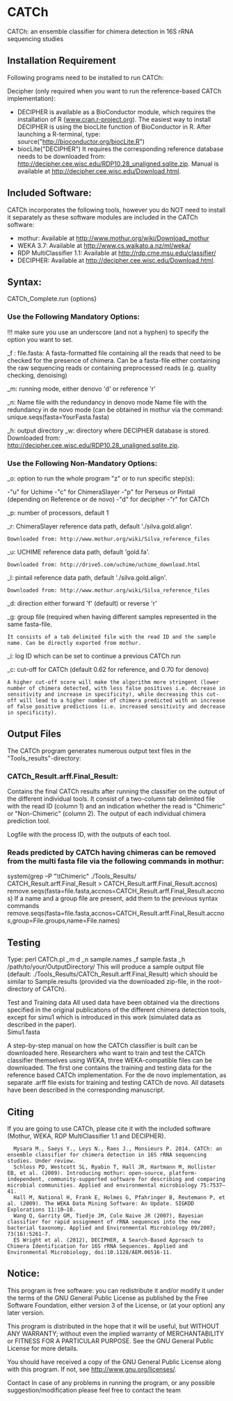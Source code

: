 #	CATCh

CATCh: an ensemble classifier for chimera detection in 16S rRNA sequencing studies


## Installation Requirement
Following programs need to be installed to run CATCh:

Decipher (only required when you want to run the reference-based CATCh implementation):
- DECIPHER is available as a BioConductor module, which requires the installation of R (www.cran.r-project.org). The easiest way to install DECIPHER is using the biocLite function of BioConductor in R. After launching a R-terminal, type: source("http://bioconductor.org/biocLite.R")
- biocLite("DECIPHER")
It requires the corresponding reference database needs to be downloaded from: http://decipher.cee.wisc.edu/RDP10.28_unaligned.sqlite.zip. Manual is available at http://decipher.cee.wisc.edu/Download.html.

## Included Software:
CATCh incorporates the following tools, however you do NOT need to install it separately as these software modules are included in the CATCh software:

- mothur: Available at http://www.mothur.org/wiki/Download_mothur
- WEKA 3.7: Available at http://www.cs.waikato.a.nz/ml/weka/
- RDP MultiClassifier 1.1: Available at http://rdp.cme.msu.edu/classifier/
- DECIPHER: Available at http://decipher.cee.wisc.edu/Download.html.

## Syntax:
CATCh_Complete.run {options}

### Use the Following Mandatory Options:

!!! make sure you use an underscore (and not a hyphen) to specify the option you want to set.

_f :	file.fasta: 
A fasta-formatted file containing all the reads that need to be checked for the presence of chimera. Can be a fasta-file either containing the raw sequencing reads or containing preprocessed reads (e.g. quality checking, denoising)

_m:	running mode, either denovo 'd' or reference 'r'

_n:	Name file with the redundancy in denovo mode
Name file with the redundancy in de novo mode (can be obtained in mothur via the command: unique.seqs(fasta=YourFasta.fasta)

_h:	output directory
_w:	directory where DECIPHER database is stored.
Downloaded from: http://decipher.cee.wisc.edu/RDP10.28_unaligned.sqlite.zip.


### Use the Following Non-Mandatory Options:

_o:	option to run the whole program "z" or to run specific step(s):

-"u" for Uchime
-"c" for ChimeraSlayer
-"p" for Perseus or Pintail (depending on Reference or de novo)
-"d" for decipher
-"r" for CATCh

_p:	number of processors, default 1

_r:	ChimeraSlayer reference data path, default './silva.gold.align'.


    Downloaded from: http://www.mothur.org/wiki/Silva_reference_files

_u:	UCHIME reference data path, default 'gold.fa'.


    Downloaded from: http://drive5.com/uchime/uchime_download.html

_l:	pintail reference data path, default './silva.gold.align'.


    Downloaded from: http://www.mothur.org/wiki/Silva_reference_files

_d:	direction either forward 'f' (default) or reverse 'r'

_g:	group file (required when having different samples represented in the same fasta-file.


    It consists of a tab delimited file with the read ID and the sample name. Can be directly exported from mothur.

_i:	log ID which can be set to continue a previous CATCh run

_c:	cut-off for CATCh (default 0.62 for reference, and 0.70 for denovo)


    A higher cut-off score will make the algorithm more stringent (lower number of chimera detected, with less false positives i.e. decrease in sensitivity and increase in specificity), while decreasing this cut-off will lead to a higher number of chimera predicted with an increase of false positive predictions (i.e. increased sensitivity and decrease in specificity).

## Output Files
The CATCh program generates numerous output text files in the "Tools_results"-directory:

### CATCh_Result.arff.Final_Result: 
Contains the final CATCh results after running the classifier on the output of the different individual tools. It consist of a two-column tab delimited file with the read ID (column 1) and an indication whether the read is "Chimeric" or "Non-Chimeric" (column 2). 
The output of each individual chimera prediction tool.

Logfile with the process ID, with the outputs of each tool.

### Reads predicted by CATCh having chimeras can be removed from the multi fasta file via the following commands in mothur:
system(grep –P "\tChimeric" ./Tools_Results/ CATCH_Result.arff.Final_Result > CATCH_Result.arff.Final_Result.accnos)
remove.seqs(fasta=file.fasta,accnos=CATCH_Result.arff.Final_Result.accnos)
If a name and a group file are present, add them to the previous syntax commands remove.seqs(fasta=file.fasta,accnos=CATCH_Result.arff.Final_Result.accnos,group=File.groups,name=File.names)
## Testing
Type:
perl CATCh.pl _m d _n sample.names _f sample.fasta _h /path/to/your/OutputDirectory/ 
This will produce a sample output file (default: ./Tools_Results/CATCh_Result.arff.Final_Result) which should be similar to Sample.results (provided via the downloaded zip-file, in the root-directory of CATCh).

Test and Training data
All used data have been obtained via the directions specified in the original publications of the different chimera detection tools, except for simu1 which is introduced in this work (simulated data as described in the paper).  
Simu1.fasta

A step-by-step manual on how the CATCh classifier is built can be downloaded here. Researchers who want to train and test the CATCh classifier themselves using WEKA, three WEKA-compatible files can be downloaded. The first one contains the training and testing data for the reference based CATCh implementation.  For the de novo implementation, as separate .arff file exists for training and testing CATCh de novo. All datasets have been described in the corresponding manuscript.

## Citing
If you are going to use CATCh, please cite it with the included software (Mothur, WEKA, RDP MultiClassifier 1.1 and DECIPHER).

      Mysara M., Saeys Y., Leys N., Raes J., Monsieurs P. 2014. CATCh: an ensemble classifier for chimera detection in 16S rRNA sequencing studies. Under review.
      Schloss PD, Westcott SL, Ryabin T, Hall JR, Hartmann M, Hollister EB, et al. (2009). Introducing mothur: open-source, platform-independent, community-supported software for describing and comparing microbial communities. Applied and environmental microbiology 75:7537–41.
      Hall M, National H, Frank E, Holmes G, Pfahringer B, Reutemann P, et al. (2009). The WEKA Data Mining Software: An Update. SIGKDD Explorations 11:10–18.
      Wang Q, Garrity GM, Tiedje JM, Cole Naive JR (2007), Bayesian classifier for rapid assignment of rRNA sequences into the new bacterial taxonomy. Applied and Environmental Microbiology 09/2007; 73(16):5261-7.
      ES Wright et al. (2012), DECIPHER, A Search-Based Approach to Chimera Identification for 16S rRNA Sequences. Applied and Environmental Microbiology, doi:10.1128/AEM.06516-11.

## Notice:
This program is free software: you can redistribute it and/or modify it under the terms of the GNU General Public License as published by the Free Software Foundation, either version 3 of the License, or (at your option) any later version.

This program is distributed in the hope that it will be useful, but WITHOUT ANY WARRANTY; without even the implied warranty of MERCHANTABILITY or FITNESS FOR A PARTICULAR PURPOSE.  See the GNU General Public License for more details.

You should have received a copy of the GNU General Public License along with this program.  If not, see <http://www.gnu.org/licenses/>.

Contact
In case of any problems in running the program, or any possible suggestion/modification please feel free to contact the team
